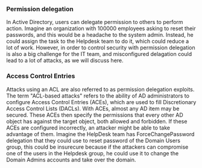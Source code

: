 ### Permission delegation 
In Active Directory, users can delegate permission to others to perform action. Imagine an organization with 100000 employees asking to reset their passwords, and this would be a headache to the system admin. Instead, he could assign the task to the Helpdesk team to do it, which could reduce a lot of work. However, in order to control security with permission delegation is also a big challenge for the IT team, and misconfigured delagation could lead to a lot of attacks, as we will discuss here.

### Access Control Entries
Attacks using an ACL are also referred to as permission delegation exploits. The term "ACL-based attacks" refers to the ability of AD administrators to configure Access Control Entries (ACEs), which are used to fill Discretionary Access Control Lists (DACLs). With ACEs, almost any AD item may be secured. These ACEs then specify the permissions that every other AD object has against the target object, both allowed and forbidden. If these ACEs are configured incorrectly, an attacker might be able to take advantage of them. Imagine the HelpDesk team has ForceChangePassword delegation that they could use to reset password of the Domain Users group, this could be insurecure because if the attackers can compromise one of the users in the Helpdesk group, he could use it to change the Domain Admins accounts and take over the domain.
